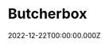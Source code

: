 ---
title: Butcherbox
website: https://www.butcherbox.com/
date: 2022-12-22T00:00:00.000Z
description: ""
ssg:
  - Gatsby
css:
cms:
- Contentful
category:
  - Business
draft: false
---